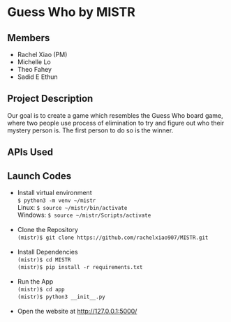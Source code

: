 # Guess Who by MISTR
## Members
* Rachel Xiao (PM)
* Michelle Lo
* Theo Fahey
* Sadid E Ethun

## Project Description
Our goal is to create a game which resembles the Guess Who board game, where two people use process of elimination to try and figure out who their mystery person is. The first person to do so is the winner.

## APIs Used


## Launch Codes
- Install virtual environment <br>
```$ python3 -m venv ~/mistr``` <br>
Linux: ```$ source ~/mistr/bin/activate``` <br>
Windows: ```$ source ~/mistr/Scripts/activate``` <br><br>
- Clone the Repository <br>
```(mistr)$ git clone https://github.com/rachelxiao907/MISTR.git ``` <br><br>
- Install Dependencies <br>
```(mistr)$ cd MISTR ``` <br>
```(mistr)$ pip install -r requirements.txt``` <br><br> 
- Run the App <br>
```(mistr)$ cd app``` <br>
```(mistr)$ python3 __init__.py``` <br><br>
- Open the website at http://127.0.0.1:5000/
